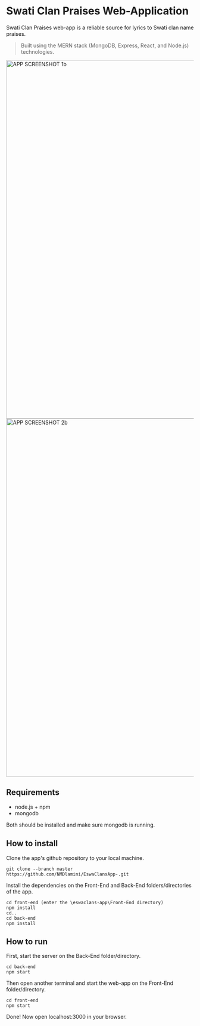 # Swati Clan Praises Web-Application

Swati Clan Praises web-app is a reliable source for lyrics to Swati clan name praises. <br>
> Built using the MERN stack (MongoDB, Express, React, and Node.js) technologies.

<img width="960" alt="APP SCREENSHOT 1b" src="https://github.com/NMDlamini/EswaClansApp-/assets/77834150/3e9b82dc-0b5a-4793-bfa9-22c9379521bb">


<img width="960" alt="APP SCREENSHOT 2b" src="https://github.com/NMDlamini/EswaClansApp-/assets/77834150/dc0bdd0f-e34d-4c5b-b618-2ae1b9a58072">



## Requirements 
- node.js + npm
- mongodb

Both should be installed and make sure mongodb is running.

## How to install
Clone the app's github repository to your local machine.
```shell
git clone --branch master https://github.com/NMDlamini/EswaClansApp-.git
```

Install the dependencies on the Front-End and Back-End folders/directories of the app.
```shell
cd front-end (enter the \eswaclans-app\Front-End directory)
npm install
cd..
cd back-end
npm install
```
## How to run
First, start the server on the Back-End folder/directory.
```shell
cd back-end
npm start
```
Then open another terminal and start the web-app on the Front-End folder/directory.
```shell
cd front-end
npm start
```
Done! Now open localhost:3000 in your browser.

